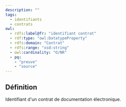 ```yaml
---
description: ""
tags:
  - identifiants
  - contrats
owl: 
  - rdfs:label@fr: "identifiant contrat"
  - rdf:type: "owl:DatatypeProperty"
  - rdfs:domain: "Contrat"
  - rdfs:range: "xsd:string"
  - owl:cardinality: "O/NR"
  - pq:
    - "preuve"
    - "source"
---
```


<OntologyTable frontMatter={frontMatter}/>

## Définition

Identifiant d'un contrat de documentation électronique.
